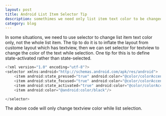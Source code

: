 ```yaml
---
layout: post
title: Android List Item Selector Tip
description: somethimes we need only list item text color to be changed while selection, here is the tip
category: blog
---
```


In some situations, we need to use selector to change list item text color only, not the whole list item. The tip to do it is to inflate the layout from custome layout which has textview, then we can set selector for textview to change the color of the text while selection. One tip for this is to define state-activated rather than state-selected. 

~~~java
<?xml version="1.0" encoding="utf-8"?>
<selector xmlns:android="http://schemas.android.com/apk/res/android">
    <item android:state_pressed="true" android:color="@color/colorAccent"/>
    <item android:state_focused="true" android:color="@color/colorAccent"/>
    <item android:state_activated="true" android:color="@color/colorAccent"/>
    <item android:color="@android:color/black"/>

</selector>
~~~

The above code will only change textview color while list selection.


